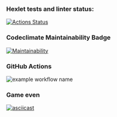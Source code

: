 ### Hexlet tests and linter status:
[![Actions Status](https://github.com/AlexStolbov/python-project-lvl1/workflows/hexlet-check/badge.svg)](https://github.com/AlexStolbov/python-project-lvl1/actions)
### Codeclimate Maintainability Badge
[![Maintainability](https://api.codeclimate.com/v1/badges/a99a88d28ad37a79dbf6/maintainability)](https://codeclimate.com/github/codeclimate/codeclimate/maintainability)
### GitHub Actions
![example workflow name](https://github.com/AlexStolbov/python-project-lvl1/workflows/Python%20CI/badge.svg)
### Game even
[![asciicast](https://asciinema.org/a/LAhppwXPXRex3IbsqXR565mA7.svg)](https://asciinema.org/a/LAhppwXPXRex3IbsqXR565mA7)